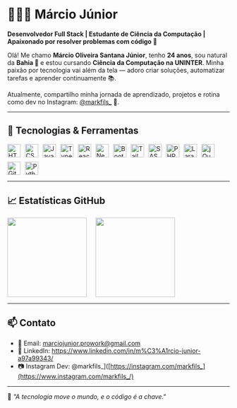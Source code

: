 # 👨🏻‍💻 Márcio Júnior

**Desenvolvedor Full Stack | Estudante de Ciência da Computação | Apaixonado por resolver problemas com código 🚀**

Olá! Me chamo **Márcio Oliveira Santana Júnior**, tenho **24 anos**, sou natural da **Bahia 🌴** e estou cursando **Ciência da Computação na UNINTER**. Minha paixão por tecnologia vai além da tela — adoro criar soluções, automatizar tarefas e aprender continuamente 📚. 

Atualmente, compartilho minha jornada de aprendizado, projetos e rotina como dev no Instagram: [@markfils_](https://instagram.com/markfils_) 📲.

---

## 🚀 Tecnologias & Ferramentas

<div style="display: flex; flex-wrap: wrap; gap: 10px;">
  <img title="HTML5" src="https://cdn.jsdelivr.net/gh/devicons/devicon@latest/icons/html5/html5-original.svg" width="30px"/>
  <img title="CSS3" src="https://cdn.jsdelivr.net/gh/devicons/devicon@latest/icons/css3/css3-original.svg" width="30px"/>
  <img title="JavaScript" src="https://cdn.jsdelivr.net/gh/devicons/devicon@latest/icons/javascript/javascript-original.svg" width="30px"/>
  <img title="TypeScript" src="https://cdn.jsdelivr.net/gh/devicons/devicon@latest/icons/typescript/typescript-original.svg" width="30px"/>
  <img title="React" src="https://cdn.jsdelivr.net/gh/devicons/devicon@latest/icons/react/react-original.svg" width="30px"/>
  <img title="Next.js" src="https://cdn.jsdelivr.net/gh/devicons/devicon@latest/icons/nextjs/nextjs-original.svg" width="30px"/>
  <img title="Bootstrap" src="https://cdn.jsdelivr.net/gh/devicons/devicon@latest/icons/bootstrap/bootstrap-original.svg" width="30px"/>
  <img title="Tailwind" src="https://cdn.jsdelivr.net/gh/devicons/devicon@latest/icons/tailwindcss/tailwindcss-original.svg" width="30px"/>
  <img title="SASS" src="https://cdn.jsdelivr.net/gh/devicons/devicon@latest/icons/sass/sass-original.svg" width="30px"/>
  <img title="PHP" src="https://cdn.jsdelivr.net/gh/devicons/devicon@latest/icons/php/php-original.svg" width="30px"/>
  <img title="Laravel" src="https://cdn.jsdelivr.net/gh/devicons/devicon@latest/icons/laravel/laravel-original.svg" width="30px"/>
  <img title="jQuery" src="https://cdn.jsdelivr.net/gh/devicons/devicon@latest/icons/jquery/jquery-original.svg" width="30px"/>
  <img title="Git" src="https://cdn.jsdelivr.net/gh/devicons/devicon@latest/icons/git/git-original.svg" width="30px"/>
  <img title="Python" src="https://cdn.jsdelivr.net/gh/devicons/devicon@latest/icons/python/python-original.svg" width="30px"/>
</div>

---

## 📈 Estatísticas GitHub

<div style="display: flex; gap: 20px;">
  <img height="180em" src="https://github-readme-stats.vercel.app/api?username=MarcioJunior2108&show_icons=true&theme=tokyonight&count_private=true"/>
  <img height="180em" src="https://github-readme-stats.vercel.app/api/top-langs/?username=MarcioJunior2108&layout=compact&theme=tokyonight&langs_count=10&custom_title=Linguagens%20mais%20usadas"/>
</div>

---

## 📫 Contato

- 📧 Email: marciojunior.prowork@gmail.com
- 💼 LinkedIn: https://www.linkedin.com/in/m%C3%A1rcio-junior-a97a99343/
- 📷 Instagram Dev: @markfils_]([https://instagram.com/markfils_](https://www.instagram.com/markfils_/)

---

🧠 *"A tecnologia move o mundo, e o código é a chave."*

